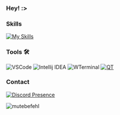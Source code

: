 ### Hey! :>

### Skills
[![My Skills](https://skillicons.dev/icons?i=cloudflare,aws,azure,netlify,vercel,java,cpp,python,html,css,docker,mysql,mongodb&perline=10)](https://mutebefehl.de)



### Tools 🛠 
![VSCode](https://img.shields.io/badge/Visual_Studio_Code-0078D4?style=for-the-badge&logo=visual%20studio%20code&logoColor=white)
![Intellij IDEA](https://img.shields.io/badge/IntelliJ_IDEA-000000.svg?style=for-the-badge&logo=intellij-idea&logoColor=white)
![WTerminal](https://img.shields.io/badge/windows%20terminal-4D4D4D?style=for-the-badge&logo=windows%20terminal&logoColor=white) 
[![QT](https://skillicons.dev/icons?i=qt)](https://www.qt.io/product)


### Contact 


[![Discord Presence](https://lanyard.cnrad.dev/api/224270178836283392)](https://discord.com/users/224270178836283392)
<p align="left"> <img src="https://komarev.com/ghpvc/?username=mutebefehl&label=Profile%20views&color=0e75b6&style=flat" alt="mutebefehl" />
